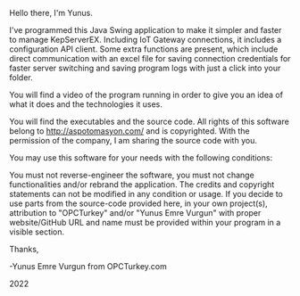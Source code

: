 Hello there,
I'm Yunus.

I've programmed this Java Swing application to make it simpler and faster to manage KepServerEX. Including IoT Gateway connections, it includes a configuration API client. Some extra functions are present, which include direct communication with an excel file for saving connection credentials for faster server switching and saving program logs with just a click into your folder.

You will find a video of the program running in order to give you an idea of what it does and the technologies it uses.

You will find the executables and the source code. All rights of this software belong to http://aspotomasyon.com/ and is copyrighted. With the permission of the company, I am sharing the source code with you.

You may use this software for your needs with the following conditions:

You must not reverse-engineer the software, you must not change functionalities and/or rebrand the application. 
The credits and copyright statements can not be modified in any condition or usage. 
If you decide to use parts from the source-code provided here, in your own project(s), attribution to "OPCTurkey" and/or "Yunus Emre Vurgun"
with proper website/GitHub URL and name must be provided within your program in a visible section.


Thanks,

-Yunus Emre Vurgun from OPCTurkey.com

2022
